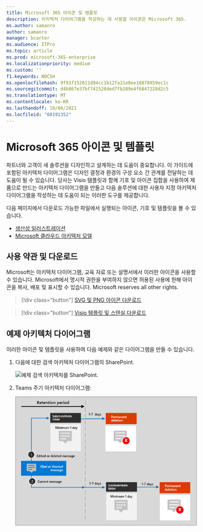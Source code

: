 ```yaml
---
title: Microsoft 365 아이콘 및 템플릿
description: 아키텍처 다이어그램을 작성하는 데 사용할 아이콘은 Microsoft 365.
ms.author: samanro
author: samanro
manager: bcarter
ms.audience: ITPro
ms.topic: article
ms.prod: microsoft-365-enterprise
ms.localizationpriority: medium
ms.custom: ''
f1.keywords: NOCSH
ms.openlocfilehash: 9f91f152011d94cc1b12fa21e0ee10878859ec1c
ms.sourcegitcommit: d4b867e37bf741528ded7fb289e4f6847228d2c5
ms.translationtype: MT
ms.contentlocale: ko-KR
ms.lasthandoff: 10/06/2021
ms.locfileid: "60191352"
---
```

# <a name="microsoft-365-architecture-icons-and-templates"></a>Microsoft 365 아이콘 및 템플릿

파트너와 고객이 새 솔루션을 디자인하고 설계하는 데 도움이 중요합니다. 이 가이드에 포함된 아키텍처 다이어그램은 디자인 결정과 환경의 구성 요소 간 관계를 전달하는 데 도움이 될 수 있습니다. 당사는 Visio 템플릿과 함께 기호 및 아이콘 집합을 사용하여 제품으로 만드는 아키텍처 다이어그램을 만들고 다음 솔루션에 대한 사용자 지정 아키텍처 다이어그램을 작성하는 데 도움이 되는 이러한 도구를 제공합니다.

다음 페이지에서 다운로드 가능한 파일에서 실행되는 아이콘, 기호 및 템플릿을 볼 수 있습니다.

- [생산성 일러스트레이션](productivity-illustrations.md)
- [Microsoft 클라우드 아키텍처 모델](cloud-architecture-models.md)

## <a name="terms-and-download"></a>사용 약관 및 다운로드

Microsoft는 아키텍처 다이어그램, 교육 자료 또는 설명서에서 이러한 아이콘을 사용할 수 있습니다. Microsoft에서 명시적 권한을 부여하지 않으면 허용된 사용에 한해 아이콘을 복사, 배포 및 표시할 수 있습니다. Microsoft reserves all other rights.


 > [!div class="button"]
 > [SVG 및 PNG 아이콘 다운로드](https://go.microsoft.com/fwlink/?linkid=869455)

 > [!div class="button"]
 > [Visio 템플릿 및 스텐실 다운로드](https://go.microsoft.com/fwlink/?linkid=2056186)

## <a name="example-architecture-diagrams"></a>예제 아키텍처 다이어그램

이러한 아이콘 및 템플릿을 사용하여 다음 예제와 같은 다이어그램을 만들 수 있습니다.

1. 다음에 대한 검색 아키텍처 다이어그램의 SharePoint.

    ![예제 검색 아키텍처를 SharePoint.](../media/configure-search-for-multi-geo-image1-1.png)

2. Teams 주기 아키텍처 다이어그램:

    ![Teams 수명 주기입니다.](../media/TeamsRetentionLifecycle.png)
